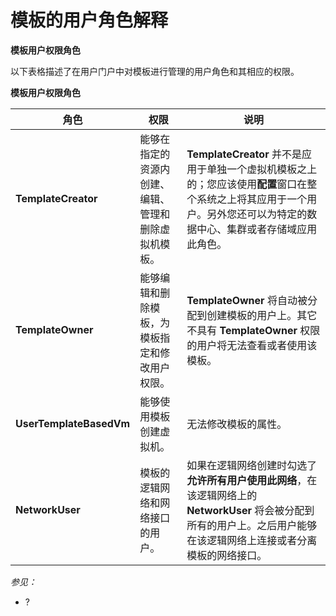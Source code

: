 # 模板的用户角色解释

**模板用户权限角色**

以下表格描述了在用户门户中对模板进行管理的用户角色和其相应的权限。

**模板用户权限角色**

|角色|权限|说明|
|----|----|----|
|**TemplateCreator**|能够在指定的资源内创建、编辑、管理和删除虚拟机模板。|**TemplateCreator** 并不是应用于单独一个虚拟机模板之上的；您应该使用**配置**窗口在整个系统之上将其应用于一个用户。另外您还可以为特定的数据中心、集群或者存储域应用此角色。|
|**TemplateOwner**|能够编辑和删除模板，为模板指定和修改用户权限。|**TemplateOwner** 将自动被分配到创建模板的用户上。其它不具有 **TemplateOwner** 权限的用户将无法查看或者使用该模板。|
|**UserTemplateBasedVm**|能够使用模板创建虚拟机。|无法修改模板的属性。|
|**NetworkUser**|模板的逻辑网络和网络接口的用户。|如果在逻辑网络创建时勾选了**允许所有用户使用此网络**，在该逻辑网络上的 **NetworkUser** 将会被分配到所有的用户上。之后用户能够在该逻辑网络上连接或者分离模板的网络接口。|

*参见：*

-   ?
